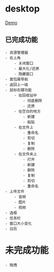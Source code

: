 #   desktop

 [Demo]( https://esperanza1211.github.io/desktop/)

##  已完成功能
    - 资源管理器
    - 右上角
        - 关闭窗口
        - 最大化/还原
        - 隐藏窗口
    - 面包屑导航
    - 返回上一级
    - 鼠标右键功能
        - 在回收站中
            - 彻底删除
            - 还原
        - 在空白的地方
            - 新建
            - 粘贴
        - 在文件上
            - 重命名
            - 剪切
            - 复制
            - 删除
        - 在文件夹上
            - 打开
            - 新建
            - 删除
            - 复制
            - 剪切
            - 重命名
    - 上传文件
        - 音频
        - 图片
        - 视频
    - 选框
    - 任务栏
    - 窗口大小变化
    - 日历

#   未完成功能
    - 拖拽
